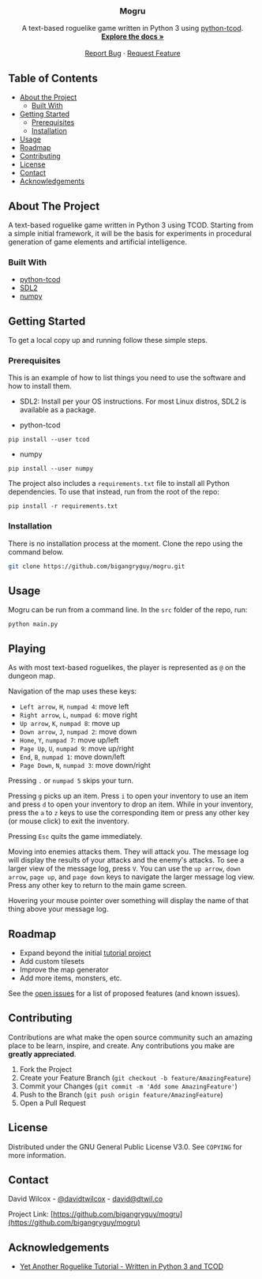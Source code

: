 <p align="center">
    <h3 align="center">Mogru</h3>
    <p align="center">
        A text-based roguelike game written in Python 3 using <a href="https://github.com/libtcod/python-tcod">python-tcod</a>.
        <br />
        <a href="https://github.com/bigangryguy/mogru"><strong>Explore the docs »</strong></a>
        <br />
        <br />
        <a href="https://github.com/bigangryguy/mogru/issues">Report Bug</a>
        ·
        <a href="https://github.com/bigangryguy/mogru/issues">Request Feature</a>
    </p>
</p>

<!-- TABLE OF CONTENTS -->
## Table of Contents

* [About the Project](#about-the-project)
  * [Built With](#built-with)
* [Getting Started](#getting-started)
  * [Prerequisites](#prerequisites)
  * [Installation](#installation)
* [Usage](#usage)
* [Roadmap](#roadmap)
* [Contributing](#contributing)
* [License](#license)
* [Contact](#contact)
* [Acknowledgements](#acknowledgements)

<!-- ABOUT THE PROJECT -->
## About The Project

A text-based roguelike game written in Python 3 using TCOD. Starting from a simple initial framework, it will
be the basis for experiments in procedural generation of game elements and artificial intelligence.

### Built With

* [python-tcod](https://github.com/libtcod/python-tcod)
* [SDL2](https://www.libsdl.org/)
* [numpy](https://numpy.org/)



<!-- GETTING STARTED -->
## Getting Started

To get a local copy up and running follow these simple steps.

### Prerequisites

This is an example of how to list things you need to use the software and how to install them.
* SDL2: Install per your OS instructions. For most Linux distros, SDL2 is available as a package.

* python-tcod
```shell script
pip install --user tcod
```

* numpy
```shell script
pip install --user numpy
```

The project also includes a `requirements.txt` file to install all Python dependencies. To use that instead, run
from the root of the repo:
```shell script
pip install -r requirements.txt
```

### Installation

There is no installation process at the moment. Clone the repo using the command below. 
```sh
git clone https://github.com/bigangryguy/mogru.git
```

<!-- USAGE EXAMPLES -->
## Usage

Mogru can be run from a command line. In the `src` folder of the repo, run:
```shell script
python main.py
```

## Playing
As with most text-based roguelikes, the player is represented as `@` on the dungeon map.

Navigation of the map uses these keys:
* `Left arrow`, `H`, `numpad 4`: move left
* `Right arrow`, `L`, `numpad 6`: move right
* `Up arrow`, `K`, `numpad 8`: move up
* `Down arrow`, `J`, `numpad 2`: move down
* `Home`, `Y`, `numpad 7`: move up/left
* `Page Up`, `U`, `numpad 9`: move up/right
* `End`, `B`, `numpad 1`: move down/left
* `Page Down`, `N`, `numpad 3`: move down/right

Pressing `.` or `numpad 5` skips your turn.

Pressing `g` picks up an item. Press `i` to open your inventory to use an item and press `d` to open your inventory
to drop an item. While in your inventory, press the `a` to `z` keys to use the corresponding item or press any other 
key (or mouse click) to exit the inventory.

Pressing `Esc` quits the game immediately.

Moving into enemies attacks them. They will attack you. The message log will display the results of your attacks and 
the enemy's attacks. To see a larger view of the message log, press `V`. You can use the `up arrow`, `down arrow`, 
`page up`, and `page down` keys to navigate the larger message log view. Press any other key to return to the main 
game screen.

Hovering your mouse pointer over something will display the name of that thing above your message log.

<!-- ROADMAP -->
## Roadmap

* Expand beyond the initial [tutorial project](http://rogueliketutorials.com/tutorials/tcod/v2/)
* Add custom tilesets
* Improve the map generator
* Add more items, monsters, etc.

See the [open issues](https://github.com/bigangryguy/mogru/issues) for a list of proposed features (and known issues).

<!-- CONTRIBUTING -->
## Contributing

Contributions are what make the open source community such an amazing place to be learn, inspire, and create. Any contributions you make are **greatly appreciated**.

1. Fork the Project
2. Create your Feature Branch (`git checkout -b feature/AmazingFeature`)
3. Commit your Changes (`git commit -m 'Add some AmazingFeature'`)
4. Push to the Branch (`git push origin feature/AmazingFeature`)
5. Open a Pull Request

<!-- LICENSE -->
## License

Distributed under the GNU General Public License V3.0. See `COPYING` for more information.

<!-- CONTACT -->
## Contact

David Wilcox - [@davidtwilcox](https://twitter.com/davidtwilcox) - david@dtwil.co

Project Link: [https://github.com/bigangryguy/mogru](https://github.com/bigangryguy/mogru)

<!-- ACKNOWLEDGEMENTS -->
## Acknowledgements

* [Yet Another Roguelike Tutorial - Written in Python 3 and TCOD](http://rogueliketutorials.com/tutorials/tcod/v2/)
